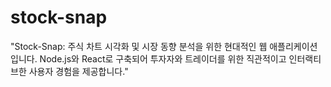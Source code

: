 # stock-snap
"Stock-Snap: 주식 차트 시각화 및 시장 동향 분석을 위한 현대적인 웹 애플리케이션입니다. Node.js와 React로 구축되어 투자자와 트레이더를 위한 직관적이고 인터랙티브한 사용자 경험을 제공합니다."
